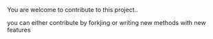 You are welcome to contribute to this project..

you can either contribute by forkjing or writing new methods with new features
